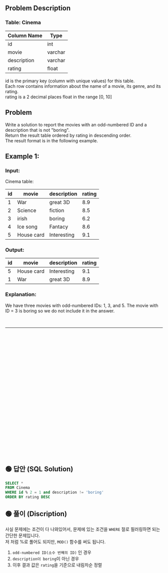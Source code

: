 ## Problem Description

### Table: Cinema

| Column Name    | Type     |
|----------------|----------|
| id             | int      |
| movie          | varchar  |
| description    | varchar  |
| rating         | float    |

id is the primary key (column with unique values) for this table.   
Each row contains information about the name of a movie, its genre, and its rating.   
rating is a 2 decimal places float in the range [0, 10] 
 
## Problem

Write a solution to report the movies with an odd-numbered ID and a description that is not "boring".   
Return the result table ordered by rating in descending order.  
The result format is in the following example.

 

## Example 1:

### Input: 
Cinema table:

| id | movie      | description | rating |
|----|------------|-------------|--------|
| 1  | War        | great 3D    | 8.9    |
| 2  | Science    | fiction     | 8.5    |
| 3  | irish      | boring      | 6.2    |
| 4  | Ice song   | Fantacy     | 8.6    |
| 5  | House card | Interesting | 9.1    |

### Output: 

| id | movie      | description | rating |
|----|------------|-------------|--------|
| 5  | House card | Interesting | 9.1    |
| 1  | War        | great 3D    | 8.9    |

### Explanation: 
We have three movies with odd-numbered IDs: 1, 3, and 5. The movie with ID = 3 is boring so we do not include it in the answer.



<br/>

---

<br/>
<br/>
<br/>
<br/>
<br/>
<br/>
<br/>
<br/>
<br/>
<br/>
<br/>
<br/>
<br/>
<br/>
<br/>
<br/>
<br/>
<br/>
<br/>
<br/>
<br/>
<br/>
<br/>


## 🟢 답안 (SQL Solution)

```sql
SELECT *
FROM Cinema
WHERE id % 2 = 1 and description != 'boring'
ORDER BY rating DESC
```

## 🟢 풀이 (Discription)
사실 문제에는 조건이 다 나와있어서, 문제에 있는 조건을 `WHERE` 절로 필러링하면 되는 간단한 문제입니다.  
저 처럼 %로 풀어도 되지만, `MOD()` 함수를 써도 됩니다.  

1. `odd-numbered ID(소수 번째의 ID)` 인 경우
2. `description이 boring`이 아닌 경우
3. 이후 결과 값은 `rating`을 기준으로 내림차순 정렬
